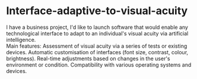 # Interface-adaptive-to-visual-acuity
I have a business project, I'd like to launch software that would enable any technological interface to adapt to an individual's visual acuity via artificial intelligence.  
Main features:
Assessment of visual acuity via a series of tests or existing devices.
Automatic customisation of interfaces (font size, contrast, colour, brightness).
Real-time adjustments based on changes in the user's environment or condition.
Compatibility with various operating systems and devices.
